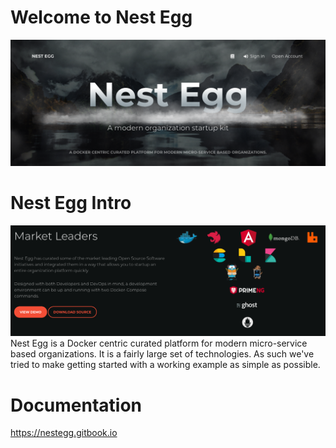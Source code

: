# Welcome to Nest Egg

<img src="docs/images/GettingStarted-Client.png">

# Nest Egg Intro
<img src="docs/images/GettingStarted-MarketLeaders.png">
Nest Egg is a Docker centric curated platform for modern micro-service based organizations. It is a fairly large set of technologies. As such we've tried to make getting started with a working example as simple as possible. 

# Documentation
<a href="https://nestegg.gitbook.io" alt="Official Docs" >https://nestegg.gitbook.io</a>